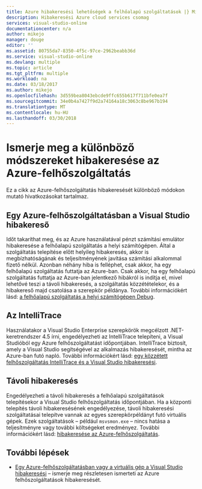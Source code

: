 ```yaml
---
title: Azure hibakeresési lehetőségek a felhőalapú szolgáltatások |} Microsoft Docs
description: Hibakeresési Azure cloud services csomag
services: visual-studio-online
documentationcenter: n/a
author: mikejo
manager: douge
editor: ''
ms.assetid: 80755da7-8350-4f5c-97ce-2962beabb36d
ms.service: visual-studio-online
ms.devlang: multiple
ms.topic: article
ms.tgt_pltfrm: multiple
ms.workload: na
ms.date: 03/18/2017
ms.author: mikejo
ms.openlocfilehash: 3d559bea8043ebcde9ffc655b617f711bfe0ea7f
ms.sourcegitcommit: 34e0b4a7427f9d2a74164a18c3063c8be967b194
ms.translationtype: MT
ms.contentlocale: hu-HU
ms.lasthandoff: 03/30/2018
---
```

# <a name="learn-the-various-ways-to-debug-an-azure-cloud-service"></a>Ismerje meg a különböző módszereket hibakeresése az Azure-felhőszolgáltatás
Ez a cikk az Azure-felhőszolgáltatás hibakeresését különböző módokon mutató hivatkozásokat tartalmaz. 

## <a name="debugging-an-azure-cloud-service-in-visual-studio"></a>Egy Azure-felhőszolgáltatásban a Visual Studio hibakereső
Időt takaríthat meg, és az Azure használatával pénzt számítási emulátor hibakeresése a felhőalapú szolgáltatás a helyi számítógépen. Által a szolgáltatás telepítése előtt helyileg hibakeresés, akkor is megbízhatóságának és teljesítményének javítása számítási alkalommal fizető nélkül. Azonban néhány hiba is felléphet, csak akkor, ha egy felhőalapú szolgáltatás futtatja az Azure-ban. Csak akkor, ha egy felhőalapú szolgáltatás futtatja az Azure-ban jelentkező hibákról is indítja el, mivel lehetővé teszi a távoli hibakeresés, a szolgáltatás közzétételekor, és a hibakereső majd csatolása a szerepkör példánya. További információkért lásd: [a felhőalapú szolgáltatás a helyi számítógépen Debug](vs-azure-tools-debug-cloud-services-virtual-machines.md#debug-your-cloud-service-on-your-local-computer).

## <a name="using-intellitrace"></a>Az IntelliTrace 
Használatakor a Visual Studio Enterprise szerepkörök megcélzott .NET-keretrendszer 4.5 írni, engedélyezheti az IntelliTrace telepíteni, a Visual Studióból egy Azure felhőszolgáltatást időpontjában. IntelliTrace biztosít, amely a Visual Studio segítségével az alkalmazás hibakeresését, mintha az Azure-ban futó napló. További információkért lásd: [egy közzétett felhőszolgáltatás IntelliTrace és a Visual Studio hibakeresési](http://go.microsoft.com/fwlink/p/?LinkId=623016).

## <a name="remote-debugging"></a>Távoli hibakeresés 
Engedélyezheti a távoli hibakeresés a felhőalapú szolgáltatások telepítésekor a Visual Studio felhőszolgáltatás időpontjában. Ha a központi telepítés távoli hibakeresésének engedélyezése, távoli hibakeresési szolgáltatásai telepítve vannak az egyes szerepkörpéldányt futó virtuális gépek. Ezek szolgáltatások – például `msvsmon.exe` – nincs hatása a teljesítményre vagy további költségeket eredményez. További információkért lásd: [hibakeresése az Azure-felhőszolgáltatás](vs-azure-tools-debug-cloud-services-virtual-machines.md#debug-a-cloud-service-in-azure).

## <a name="next-steps"></a>További lépések
- [Egy Azure-felhőszolgáltatásban vagy a virtuális gép a Visual Studio hibakeresési](./vs-azure-tools-debug-cloud-services-virtual-machines.md) – ismerje meg részletesen ismerteti az Azure felhőszolgáltatások hibakeresését.